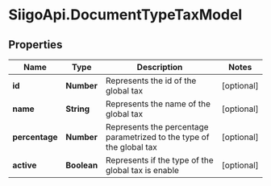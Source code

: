 # SiigoApi.DocumentTypeTaxModel

## Properties

Name | Type | Description | Notes
------------ | ------------- | ------------- | -------------
**id** | **Number** | Represents the id of the global tax | [optional] 
**name** | **String** | Represents the name of the global tax | [optional] 
**percentage** | **Number** | Represents the percentage parametrized to the type of the global tax | [optional] 
**active** | **Boolean** | Represents if the type of the global tax is enable | [optional] 


